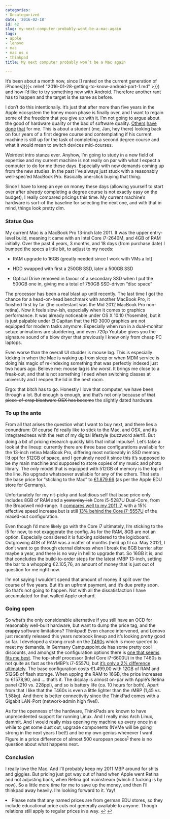 ```yaml
---
categories:
- Uncategorized
date: '2016-02-18'
id: 42
slug: my-next-computer-probably-wont-be-a-mac-again
tags:
- apple
- lenovo
- mac
- mac os x
- thinkpad
title: My next computer probably won’t be a Mac again

---
```


It&#8217;s been about a month now, since [I ranted on the current generation of iPhones]({{< relref "2016-01-28-getting-to-know-android-part-1.md" >}}) and how I&#8217;d like to try something new with Android. Therefore another rant has to happen and the target is the same as before.

I don&#8217;t do this intentionally. It&#8217;s just that after more than five years in the Apple ecosystem the honey moon phase is finally over, and I want to regain some of the freedom that you give up with it. I&#8217;m not going to argue about the good of hardware quality or the bad of software quality. [Others](https://marco.org/2015/01/04/apple-lost-functional-high-ground) [have](http://www.theverge.com/2016/2/3/10900612/walt-mossberg-apple-iphone-ios-mac-osx-app-problems) [done](http://kickingbear.com/blog/archives/504) [that](http://www.mcelhearn.com/apples-software-problems-are-eroding-confidence-in-the-brand/) for me. This is about a student (me, Jan, hey there) looking back on four years of a first degree course and contemplating if his current machine is still up for the task of completing a second degree course and what it would mean to switch devices mid-courses.

<!--more-->

Weirdest intro stanza ever. Anyhow, I&#8217;m going to study in a new field of expertise and my current machine is not really on par with what I expect a computer to do for me these days. Especially with new demands coming up from the new studies. In the past I&#8217;ve always just stuck with a reasonably well-spec&#8217;ed MacBook Pro. Basically one-click buying that thing.

Since I have to keep an eye on money these days (allowing yourself to start over after _already_ completing a degree course is not exactly easy on the budget), I really compared pricings this time. My current machine&#8217;s hardware is sort-of the baseline for selecting the next one, and with that in mind, things look pretty dim.

### Status Quo

My current Mac is a MacBook Pro 13-inch late 2011. It was the upper entry-level build, meaning it came with an Intel Core i7-2640M, and 4GB of RAM initially. Over the past 4 years, 3 months, and 18 days (from purchase date) I bumped the specs a little bit, to adjust to my needs:

  * RAM upgrade to 16GB (greatly needed since I work with VMs a lot)</p>
  * HDD swapped with first a 250GB SSD, later a 500GB SSD

  * Optical Drive removed in favour of a secondary SSD when I put the 500GB one in, giving me a total of 750GB SSD-driven &#8220;disc space&#8221;

The processor has been a real blast up until recently. The last time I got the chance for a head-on-head benchmark with another MacBook Pro, it finished first by far (the contestant was the Mid 2012 MacBook Pro non-retina). Now it feels slow-ish, especially when it comes to graphics performance. It was already noticeable under OS X 10.10 (Yosemite), but it is just palpable under El Capitan that the HD 3000 graphics are not equipped for modern tasks anymore. Especially when run in a dual-monitor setup: animations are studdering, and even 720p Youtube gives you the signature sound of a blow dryer that previously I knew only from cheap PC laptops.

Even worse than the overall UI studder is mouse lag. This is especially kicking in when the Mac is waking up from sleep or when MDM service is doing his magic of re-indexing something that was perfectly indexed just two hours ago. Believe me: mouse lag is _the worst_. It brings me close to a freak-out, and that is not something I need when switching classes at university and I reopen the lid in the next room.

Ergo: that bitch has to go. Honestly I love that computer, we have been through a lot. But enough is enough, and that&#8217;s not only because of <strike>that piece-of-crap bloatware OSX has become</strike> the slightly dated hardware.

### To up the ante

From all that arises the question what I want to buy next, and there lies a conundrum: Of course I&#8217;d really like to stick to the Mac, and OSX, and its integratedness with the rest of my digital lifestyle (buzzword alert!). But doing a bit of pricing research quickly kills that initial impulse<sup id="fnref-42-1"><a href="#fn-42-1" class="jetpack-footnote">1</a></sup>. Let&#8217;s take a look at the lineup: currently there are three base configurations available for the 13-inch retina MacBook Pro, differing most noticeably in SSD memory. I&#8217;d opt for 512GB of space, and I genuinely need it since this it&#8217;s supposed to be my main machine and supposed to store copies of my music and photo library. The _only_ model that is equipped with 512GB of memory is the top of the line. No upgrade whatsoever available for any of the others. That sets the base price for &#8220;sticking to the Mac&#8221; to [€1.879,66](http://www.apple.com/de-edu/shop/buy-mac/macbook-pro?product=MF841D/A) (as per the Apple EDU store for Germany).

Unfortunately for my nit-picky and fastidious self that base price only includes 8GB of RAM and a <strike>yesterday-ish</strike> Core i5-5287U Dual-Core, from the Broadwell mid-range. It [compares well to my 2011 i7](http://cpu.userbenchmark.com/Compare/Intel-Core-i7-2640M-vs-Intel-Core-i5-5287U/m791vsm25610), with a 15% effective speed increase but is still [13% behind the Core i7-5557U](http://cpu.userbenchmark.com/Compare/Intel-Core-i7-2640M-vs-Intel-Core-i7-5557U/m791vsm27386) of the maxed-out configuration.

Even though I&#8217;d more likely go with the Core i7 ultimately, I&#8217;m sticking to the i5 for now, to not exaggerate the config. As for the RAM, 8GB are not an option. Especially considered it is fucking soldered to the logicboard. Outgrowing 4GB of RAM was a matter of months (held up til ca. May 2012), I don&#8217;t want to go through eternal distress when I break the 8GB barrier after maybe a year, and there is no way in hell to upgrade that. So 16GB it is, and that concludes the build-to-order steps for the latest rMBP 13-inch, setting the bar to a whopping €2.105,76, an amount of money that is just out of question for me right now.

I&#8217;m not saying I wouldn&#8217;t spend that amount of money if split over the course of five years. But it&#8217;s an upfront payment, and it&#8217;s due pretty soon. So that&#8217;s not going to happen. Not with all the dissatisfaction I have accumulated for that walled Apple orchard.

### Going open

So what&#8217;s the only considerable alternative if you still have an OCD for reasonably well-built hardware, but want to dump the price tag, and the <strike>crappy</strike> software limitations? Thinkpad! Even chance intervened, and Lenovo just recently released this years notebook lineup and it&#8217;s looking _pretty_ good so far. I developed a strong crush on the [T460s](https://www.thinkscopes.com/2016/01/03/closer-look-at-2016-t-series-t460-t460s-t460p-t560/) which is more spec&#8217;ed to meet my demands. In Germany Campuspoint.de has some pretty cool discounts, and amongst the configuration options there is [one that seems fits me best](http://www.campuspoint.de/lenovocampus-thinkpad-t460s-20fas05p00.html). The top-shelf processor (Intel Core i7-6600U) in the T460s is not quite as fast as the rMBP&#8217;s i7-5557U, but [it&#8217;s only a 2% difference ultimately](http://cpu.userbenchmark.com/Compare/Intel-Core-i7-2640M-vs-Intel-Core-i7-6600U/m791vsm36828). The base configuration costs €1.499,00 with 12GB of RAM and 512GB of flash storage. When upping the RAM to 16GB, the price increases to €1578,90, and … that&#8217;s it. The display is almost on-par with Apple&#8217;s Retina panel (210 vs. 228ppi), and so is battery life (ca. 10 hours for both). Apart from that I like that the T460s is even a little lighter than the rMBP (1,45 vs. 1,58kg). And there is better connectivity since the ThinkPad comes with a Gigabit LAN-Port (network-admin high five!).

As for the openness of the hardware, ThinkPads are known to have unprecedented support for running Linux. And I really miss Arch Linux, dammit. And I would really miss opening my machine up every once in a while to get some dust out, upgrade components (NVMe will be going strong in the next years I bet!) and be my own genius whenever I want. Figure in a price difference of almost 500 european pesos<sup id="fnref2:42-1"><a href="#fn-42-1" class="jetpack-footnote">1</a></sup> there is no question about what happens next.

### Conclusion

I really love the Mac. And I&#8217;ll probably keep my 2011 MBP around for shits and giggles. But pricing just got way out of hand when Apple went Retina and not adjusting back, when Retina got mainstream (which it fucking is by now). So a little more time for me to save up the money, and then I&#8217;ll thinkpad away heavily. I&#8217;m looking forward to it. Yay!

<li id="fn-42-1">
  Please note that any named prices are from german EDU stores, so they include educational price cuts not generally available to anyone. Though relations still apply to regular prices in a way.&#160;<a href="#fnref-42-1">&#8617;</a> <a href="#fnref2:42-1">&#8617;</a> </fn></footnotes>
